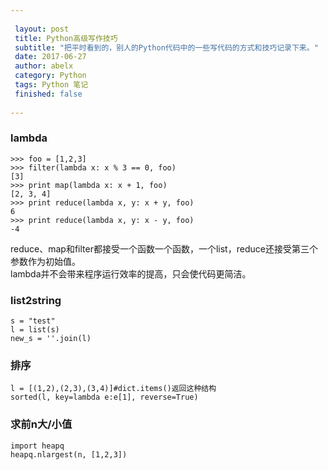 ```yaml
---
 
 layout: post
 title: Python高级写作技巧
 subtitle: "把平时看到的，别人的Python代码中的一些写代码的方式和技巧记录下来。"
 date: 2017-06-27 
 author: abelx 
 category: Python
 tags: Python 笔记
 finished: false 
 
--- 
```


### lambda

```
>>> foo = [1,2,3]
>>> filter(lambda x: x % 3 == 0, foo)
[3]
>>> print map(lambda x: x + 1, foo)
[2, 3, 4]
>>> print reduce(lambda x, y: x + y, foo)
6
>>> print reduce(lambda x, y: x - y, foo)
-4	
```
reduce、map和filter都接受一个函数一个函数，一个list，reduce还接受第三个参数作为初始值。  
lambda并不会带来程序运行效率的提高，只会使代码更简洁。
### list2string

```
s = "test"
l = list(s)
new_s = ''.join(l)
```

### 排序
```
l = [(1,2),(2,3),(3,4)]#dict.items()返回这种结构
sorted(l, key=lambda e:e[1], reverse=True)
```

### 求前n大/小值
```
import heapq
heapq.nlargest(n, [1,2,3])

```

